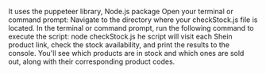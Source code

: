 It uses the puppeteer library, Node.js package
Open your terminal or command prompt: Navigate to the directory where your checkStock.js file is located.
In the terminal or command prompt, run the following command to execute the script: node checkStock.js
he script will visit each Shein product link, check the stock availability, and print the results to the console. 
You'll see which products are in stock and which ones are sold out, along with their corresponding product codes.
